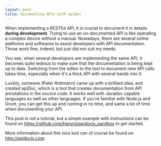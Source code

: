 ```yaml
---
layout: post
title: Documenting APIs with apiDoc
---
```


When implementing a RESTful API, it is crucial to document it in details **during development**. Trying to use an un-documented API is like operating a complex device without a manual. Nowadays, there are several online platforms and softwares to assist developers with API documentation. Those work fine, indeed, but just did not suit my needs.

You see, when several developers are implementing the same API, it becomes quite tedious to make sure that the documentation is being kept up to date. Switching from the editor to the tool to document new API calls takes time, especially when it's a thick API with several hands into it.

Luckily, someone (Peter Rottmann) came up with a brilliant idea, and created apiDoc, which is a tool that creates documentation from API annotations in the source code. It works well with Javadoc capable languages as well as other languages. If you're familiar with Node.js and Grunt, you can get this up and running in no time, and same a lot of time when documenting your API.

This post is not a tutorial, but a simple example with instructions can be found on <a href="https://github.com/Hanzig/apidocjs_sandbox" target="_blank">https://github.com/Hanzig/apidocjs_sandbox</a> to get started.

More information about this nice tool can of course be found on <a href="http://apidocjs.com/" target="_blank">http://apidocjs.com</a>.
